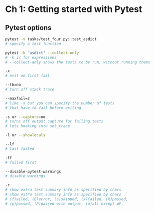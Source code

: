 Ch 1: Getting started with Pytest
===

Pytest options
---

```bash
pytest -v tasks/test_four.py::test_asdict
# specify a test function
```

```bash
pytest -k "asdict" --collect-only
# -k is for expressions
# --collect-only shows the tests to be run, without running themx
```

```bash
-x
# exit on first fail
```

```bash
--tb=no
# turn off stack trace
```

```bash
--maxfail=2
# like -x but you can specify the number of tests
# that have to fail before exiting
```

```bash
-s or --capture=no
# turns off output capture for failing tests
# lets hooking into set_trace
```

```bash
-l or --showlocals
```

```bash
--lf
# last failed
```

```bash
-ff
# failed first
```

```bash
--disable-pytest-warnings
# disable warnings
```

```bash
-r
# show extra test summary info as specified by chars
# show extra test summary info as specified by chars
# (f)ailed, (E)error, (s)skipped, (x)failed, (X)passed,
# (p)passed, (P)passed with output, (a)all except pP.
```
